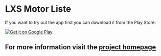 # LXS Motor Liste

If you want to try out the app first you can download it from the Play Store:

[![Get it on Google Play](https://developer.android.com/images/brand/en_generic_rgb_wo_60.png)](https://play.google.com/store/apps/details?id=de.petesky.motorlist)

## **For more information visit the [project homepage](https://marowsky.github.io/LXS_MotorList/)**
